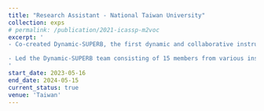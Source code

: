 ```yaml
---
title: "Research Assistant - National Taiwan University"
collection: exps
# permalink: /publication/2021-icassp-m2voc
excerpt: '
- Co-created Dynamic-SUPERB, the first dynamic and collaborative instruction-tuning benchmark in speech processing.

- Led the Dynamic-SUPERB team consisting of 15 members from various institutes.
'
start_date: 2023-05-16
end_date: 2024-05-15
current_status: true
venue: 'Taiwan'
---
```

